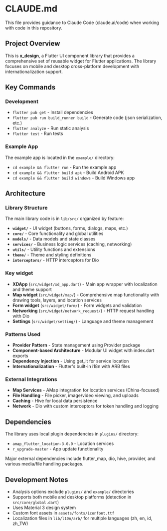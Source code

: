 # CLAUDE.md

This file provides guidance to Claude Code (claude.ai/code) when working with code in this repository.

## Project Overview

This is **x_design**, a Flutter UI component library that provides a comprehensive set of reusable widget for Flutter applications. The library focuses on mobile and desktop cross-platform development with internationalization support.

## Key Commands

### Development
- `flutter pub get` - Install dependencies
- `flutter pub run build_runner build` - Generate code (json serialization, etc.)
- `flutter analyze` - Run static analysis
- `flutter test` - Run tests

### Example App
The example app is located in the `example/` directory:
- `cd example && flutter run` - Run the example app
- `cd example && flutter build apk` - Build Android APK
- `cd example && flutter build windows` - Build Windows app

## Architecture

### Library Structure
The main library code is in `lib/src/` organized by feature:

- **`widget/`** - UI widget (buttons, forms, dialogs, maps, etc.)
- **`core/`** - Core functionality and global utilities
- **`models/`** - Data models and state classes
- **`services/`** - Business logic services (caching, networking)
- **`utils/`** - Utility functions and extensions
- **`theme/`** - Theme and styling definitions
- **`interceptors/`** - HTTP interceptors for Dio

### Key widget
- **XDApp** (`src/widget/xd_app.dart`) - Main app wrapper with localization and theme support
- **Map widget** (`src/widget/map/`) - Comprehensive map functionality with drawing tools, layers, and location services
- **Form widget** (`src/widget/form/`) - Form widgets and validation
- **Networking** (`src/widget/network_request/`) - HTTP request handling with Dio
- **Settings** (`src/widget/setting/`) - Language and theme management

### Patterns Used
- **Provider Pattern** - State management using Provider package
- **Component-based Architecture** - Modular UI widget with index.dart exports
- **Dependency Injection** - Using get_it for service location
- **Internationalization** - Flutter's built-in i18n with ARB files

### External Integrations
- **Map Services** - AMap integration for location services (China-focused)
- **File Handling** - File picker, image/video viewing, and uploads
- **Caching** - Hive for local data persistence
- **Network** - Dio with custom interceptors for token handling and logging

## Dependencies

The library uses local plugin dependencies in `plugins/` directory:
- `amap_flutter_location-3.0.0` - Location services
- `r_upgrade-master` - App update functionality

Major external dependencies include flutter_map, dio, hive, provider, and various media/file handling packages.

## Development Notes

- Analysis options exclude `plugins/` and `example/` directories
- Supports both mobile and desktop platforms (detection in `src/core/global.dart`)
- Uses Material 3 design system
- Custom font assets in `assets/fonts/iconfont.ttf`
- Localization files in `lib/l10n/arb/` for multiple languages (zh, en, id, zh_TW)